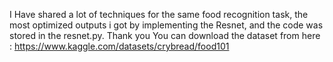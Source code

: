 I Have shared a lot of techniques for the same food recognition task, the most optimized outputs i got by implementing the Resnet, and the code was stored in the resnet.py. Thank you
You can download the dataset from here : https://www.kaggle.com/datasets/crybread/food101 
